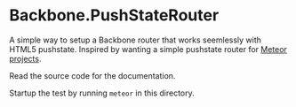 Backbone.PushStateRouter
========================

A simple way to setup a Backbone router that works seemlessly with HTML5 pushstate. Inspired by wanting a simple pushstate router for [Meteor projects](http://meteor.com/).

Read the source code for the documentation.

Startup the test by running `meteor` in this directory.
